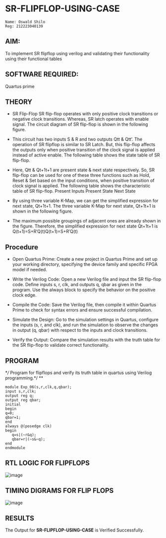 # SR-FLIPFLOP-USING-CASE

```
Name: Oswald Shilo
Reg: 212223040139
```

## **AIM:**

To implement  SR flipflop using verilog and validating their functionality using their functional tables

## **SOFTWARE REQUIRED:**

Quartus prime

## **THEORY**

* SR Flip-Flop SR flip-flop operates with only positive clock transitions or negative clock transitions. Whereas, SR latch operates with enable signal. The circuit diagram of SR flip-flop is shown in the following figure.

 
* This circuit has two inputs S & R and two outputs Qtt & Qtt’. The operation of SR flipflop is similar to SR Latch. But, this flip-flop affects the outputs only when positive transition of the clock signal is applied instead of active enable. The following table shows the state table of SR flip-flop.


 
* Here, Qtt & Qt+1t+1 are present state & next state respectively. So, SR flip-flop can be used for one of these three functions such as Hold, Reset & Set based on the input conditions, when positive transition of clock signal is applied. The following table shows the characteristic table of SR flip-flop. Present Inputs Present State Next State

 
* By using three variable K-Map, we can get the simplified expression for next state, Qt+1t+1. The three variable K-Map for next state, Qt+1t+1 is shown in the following figure.


* The maximum possible groupings of adjacent ones are already shown in the figure. Therefore, the simplified expression for next state Qt+1t+1 is Q(t+1)=S+R′Q(t)Q(t+1)=S+R′Q(t)

## **Procedure**

* Open Quartus Prime: Create a new project in Quartus Prime and set up your working directory, specifying the device family and specific FPGA model if needed.

* Write the Verilog Code: Open a new Verilog file and input the SR flip-flop code. Define inputs s, r, clk, and outputs q, qbar as given in the program. Use the always block to specify the behavior on the positive clock edge.

* Compile the Code: Save the Verilog file, then compile it within Quartus Prime to check for syntax errors and ensure successful compilation.

* Simulate the Design: Go to the simulation settings in Quartus, configure the inputs (s, r, and clk), and run the simulation to observe the changes in output (q, qbar) with respect to the inputs and clock transitions.

* Verify the Output: Compare the simulation results with the truth table for the SR flip-flop to validate correct functionality.


## **PROGRAM**

**/* Program for flipflops and verify its truth table in quartus using Verilog programming.*/
**
```
module Exp_06(s,r,clk,q,qbar);
input s,r,clk;
output reg q;
output reg qbar;
initial 
begin
q=0;
qbar=1;
end
always @(posedge clk)
begin
   q=s|(~r&q);
   qbar=r|(~s&~q);
end
endmodule

```

## **RTL LOGIC FOR FLIPFLOPS**
![image](https://github.com/user-attachments/assets/3358dc97-84f6-477f-a31a-ec8ed09dc2de)


## **TIMING DIGRAMS FOR FLIP FLOPS**

![image](https://github.com/user-attachments/assets/ffb43aa4-5ae6-4c45-9d7d-fb00a0436f6c)



## **RESULTS**

The Output for **SR-FLIPFLOP-USING-CASE** is Verified Successfully.

